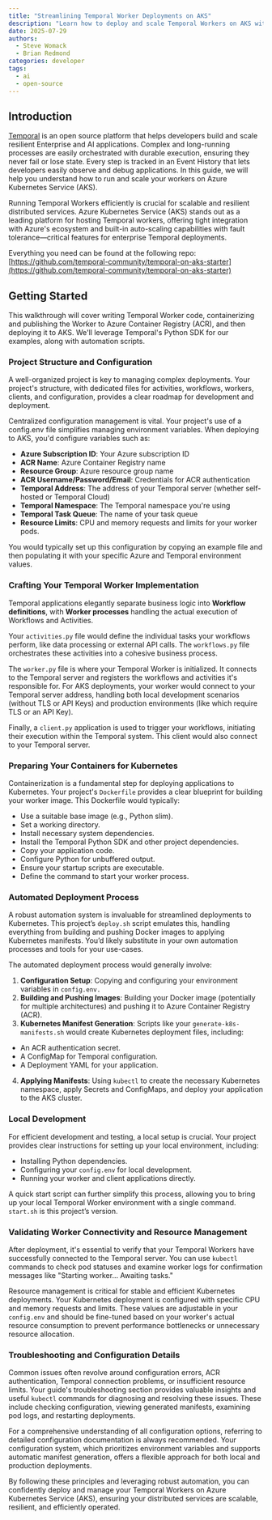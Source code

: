 ```yaml
---
title: "Streamlining Temporal Worker Deployments on AKS"
description: "Learn how to deploy and scale Temporal Workers on AKS with ease. This guide walks you through containerizing Temporal applications, automating deployments, and optimizing resource management for resilient, enterprise-grade workflows on Kubernetes. "
date: 2025-07-29
authors:
  - Steve Womack
  - Brian Redmond
categories: developer
tags:
  - ai
  - open-source
---
```


## Introduction

[Temporal](https://temporal.io/) is an open source platform that helps developers build and scale resilient Enterprise and AI applications. Complex and long-running processes are easily orchestrated with durable execution, ensuring they never fail or lose state. Every step is tracked in an Event History that lets developers easily observe and debug applications. In this guide, we will help you understand how to run and scale your workers on Azure Kubernetes Service (AKS).

Running Temporal Workers efficiently is crucial for scalable and resilient distributed services. Azure Kubernetes Service (AKS) stands out as a leading platform for hosting Temporal workers, offering tight integration with Azure's ecosystem and built-in auto-scaling capabilities with fault tolerance—critical features for enterprise Temporal deployments.

Everything you need can be found at the following repo: [https://github.com/temporal-community/temporal-on-aks-starter](https://github.com/temporal-community/temporal-on-aks-starter)

## Getting Started

This walkthrough will cover writing Temporal Worker code, containerizing and publishing the Worker to Azure Container Registry (ACR), and then deploying it to AKS. We'll leverage Temporal's Python SDK for our examples, along with automation scripts.

### Project Structure and Configuration

A well-organized project is key to managing complex deployments. Your project's structure, with dedicated files for activities, workflows, workers, clients, and configuration, provides a clear roadmap for development and deployment.

Centralized configuration management is vital. Your project's use of a config.env file simplifies managing environment variables. When deploying to AKS, you'd configure variables such as:

* **Azure Subscription ID**: Your Azure subscription ID
* **ACR Name**: Azure Container Registry name
* **Resource Group**: Azure resource group name
* **ACR Username/Password/Email**: Credentials for ACR authentication
* **Temporal Address**: The address of your Temporal server (whether self-hosted or Temporal Cloud)
* **Temporal Namespace**: The Temporal namespace you're using
* **Temporal Task Queue**: The name of your task queue
* **Resource Limits**: CPU and memory requests and limits for your worker pods.

You would typically set up this configuration by copying an example file and then populating it with your specific Azure and Temporal environment values.

### Crafting Your Temporal Worker Implementation

Temporal applications elegantly separate business logic into **Workflow definitions**, with **Worker processes** handling the actual execution of Workflows and Activities.

Your `activities.py` file would define the individual tasks your workflows perform, like data processing or external API calls. The `workflows.py` file orchestrates these activities into a cohesive business process.

The `worker.py` file is where your Temporal Worker is initialized. It connects to the Temporal server and registers the workflows and activities it's responsible for. For AKS deployments, your worker would connect to your Temporal server address, handling both local development scenarios (without TLS or API Keys) and production environments (like which require TLS or an API Key).

Finally, a `client.py` application is used to trigger your workflows, initiating their execution within the Temporal system. This client would also connect to your Temporal server.

### Preparing Your Containers for Kubernetes

Containerization is a fundamental step for deploying applications to Kubernetes. Your project's `Dockerfile` provides a clear blueprint for building your worker image. This Dockerfile would typically:

* Use a suitable base image (e.g., Python slim).
* Set a working directory.
* Install necessary system dependencies.
* Install the Temporal Python SDK and other project dependencies.
* Copy your application code.
* Configure Python for unbuffered output.
* Ensure your startup scripts are executable.
* Define the command to start your worker process.

### Automated Deployment Process

A robust automation system is invaluable for streamlined deployments to Kubernetes. This project’s `deploy.sh` script emulates this, handling everything from building and pushing Docker images to applying Kubernetes manifests. You’d likely substitute in your own automation processes and tools for your use-cases.

The automated deployment process would generally involve:

1. **Configuration Setup**: Copying and configuring your environment variables in `config.env.`
2. **Building and Pushing Images**: Building your Docker image (potentially for multiple architectures) and pushing it to Azure Container Registry (ACR).
3. **Kubernetes Manifest Generation**: Scripts like your `generate-k8s-manifests.sh` would create Kubernetes deployment files, including:

* An ACR authentication secret.
* A ConfigMap for Temporal configuration.
* A Deployment YAML for your application.

4. **Applying Manifests**: Using `kubectl` to create the necessary Kubernetes namespace, apply Secrets and ConfigMaps, and deploy your application to the AKS cluster.

### Local Development

For efficient development and testing, a local setup is crucial. Your project provides clear instructions for setting up your local environment, including:

* Installing Python dependencies.
* Configuring your `config.env` for local development.
* Running your worker and client applications directly.

A quick start script can further simplify this process, allowing you to bring up your local Temporal Worker environment with a single command. `start.sh` is this project’s version.

### Validating Worker Connectivity and Resource Management

After deployment, it's essential to verify that your Temporal Workers have successfully connected to the Temporal server. You can use `kubectl` commands to check pod statuses and examine worker logs for confirmation messages like "Starting worker... Awaiting tasks."

Resource management is critical for stable and efficient Kubernetes deployments. Your Kubernetes deployment is configured with specific CPU and memory requests and limits. These values are adjustable in your `config.env` and should be fine-tuned based on your worker's actual resource consumption to prevent performance bottlenecks or unnecessary resource allocation.

### Troubleshooting and Configuration Details

Common issues often revolve around configuration errors, ACR authentication, Temporal connection problems, or insufficient resource limits. Your guide's troubleshooting section provides valuable insights and useful `kubectl` commands for diagnosing and resolving these issues. These include checking configuration, viewing generated manifests, examining pod logs, and restarting deployments.

For a comprehensive understanding of all configuration options, referring to detailed configuration documentation is always recommended. Your configuration system, which prioritizes environment variables and supports automatic manifest generation, offers a flexible approach for both local and production deployments.

By following these principles and leveraging robust automation, you can confidently deploy and manage your Temporal Workers on Azure Kubernetes Service (AKS), ensuring your distributed services are scalable, resilient, and efficiently operated.